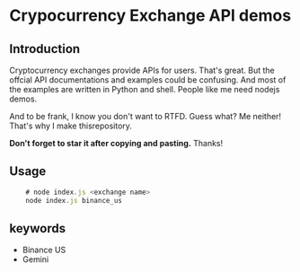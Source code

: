 # Crypocurrency Exchange API demos


## Introduction

Cryptocurrency exchanges provide APIs for users. That's great. But the offcial API documentations and examples could be confusing. And most of the examples are written in Python and shell. People like me need nodejs demos.

And to be frank, I know you don't want to RTFD. Guess what? Me neither! That's why I make thisrepository. 

__Don't forget to star it after copying and pasting.__ Thanks!


## Usage

```javascript
    # node index.js <exchange name> 
    node index.js binance_us
```

## keywords
 - Binance US
 - Gemini
